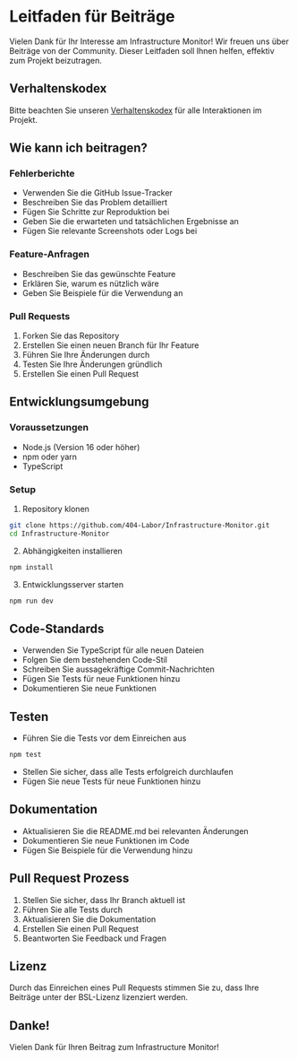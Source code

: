 # Leitfaden für Beiträge

Vielen Dank für Ihr Interesse am Infrastructure Monitor! Wir freuen uns über Beiträge von der Community. Dieser Leitfaden soll Ihnen helfen, effektiv zum Projekt beizutragen.

## Verhaltenskodex

Bitte beachten Sie unseren [Verhaltenskodex](CODE_OF_CONDUCT.md) für alle Interaktionen im Projekt.

## Wie kann ich beitragen?

### Fehlerberichte

- Verwenden Sie die GitHub Issue-Tracker
- Beschreiben Sie das Problem detailliert
- Fügen Sie Schritte zur Reproduktion bei
- Geben Sie die erwarteten und tatsächlichen Ergebnisse an
- Fügen Sie relevante Screenshots oder Logs bei

### Feature-Anfragen

- Beschreiben Sie das gewünschte Feature
- Erklären Sie, warum es nützlich wäre
- Geben Sie Beispiele für die Verwendung an

### Pull Requests

1. Forken Sie das Repository
2. Erstellen Sie einen neuen Branch für Ihr Feature
3. Führen Sie Ihre Änderungen durch
4. Testen Sie Ihre Änderungen gründlich
5. Erstellen Sie einen Pull Request

## Entwicklungsumgebung

### Voraussetzungen

- Node.js (Version 16 oder höher)
- npm oder yarn
- TypeScript

### Setup

1. Repository klonen

```bash
git clone https://github.com/404-Labor/Infrastructure-Monitor.git
cd Infrastructure-Monitor
```

2. Abhängigkeiten installieren

```bash
npm install
```

3. Entwicklungsserver starten

```bash
npm run dev
```

## Code-Standards

- Verwenden Sie TypeScript für alle neuen Dateien
- Folgen Sie dem bestehenden Code-Stil
- Schreiben Sie aussagekräftige Commit-Nachrichten
- Fügen Sie Tests für neue Funktionen hinzu
- Dokumentieren Sie neue Funktionen

## Testen

- Führen Sie die Tests vor dem Einreichen aus

```bash
npm test
```

- Stellen Sie sicher, dass alle Tests erfolgreich durchlaufen
- Fügen Sie neue Tests für neue Funktionen hinzu

## Dokumentation

- Aktualisieren Sie die README.md bei relevanten Änderungen
- Dokumentieren Sie neue Funktionen im Code
- Fügen Sie Beispiele für die Verwendung hinzu

## Pull Request Prozess

1. Stellen Sie sicher, dass Ihr Branch aktuell ist
2. Führen Sie alle Tests durch
3. Aktualisieren Sie die Dokumentation
4. Erstellen Sie einen Pull Request
5. Beantworten Sie Feedback und Fragen

## Lizenz

Durch das Einreichen eines Pull Requests stimmen Sie zu, dass Ihre Beiträge unter der BSL-Lizenz lizenziert werden.

## Danke!

Vielen Dank für Ihren Beitrag zum Infrastructure Monitor!
